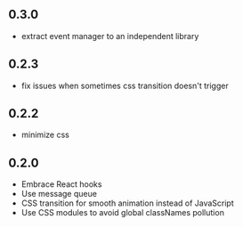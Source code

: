 ## 0.3.0

- extract event manager to an independent library

## 0.2.3

- fix issues when sometimes css transition doesn't trigger

## 0.2.2

- minimize css

## 0.2.0

- Embrace React hooks
- Use message queue
- CSS transition for smooth animation instead of JavaScript
- Use CSS modules to avoid global classNames pollution
